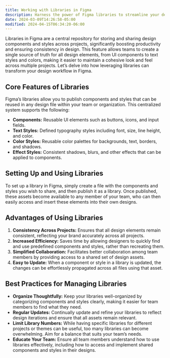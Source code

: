 ```yaml
---
title: Working with Libraries in Figma
description: Harness the power of Figma libraries to streamline your design process, ensuring consistency and efficiency with a shared repository of components and styles.
date: 2024-03-09T14:26:58-05:00
modified: 2024-04-15T06:34:20-06:00
---
```


Libraries in Figma are a central repository for storing and sharing design components and styles across projects, significantly boosting productivity and ensuring consistency in design. This feature allows teams to create a single source of truth for all design elements, from UI components to text styles and colors, making it easier to maintain a cohesive look and feel across multiple projects. Let’s delve into how leveraging libraries can transform your design workflow in Figma.

## Core Features of Libraries

Figma’s libraries allow you to publish components and styles that can be reused in any design file within your team or organization. This centralized system supports the following:

- **Components:** Reusable UI elements such as buttons, icons, and input fields.
- **Text Styles:** Defined typography styles including font, size, line height, and color.
- **Color Styles:** Reusable color palettes for backgrounds, text, borders, and shadows.
- **Effect Styles:** Consistent shadows, blurs, and other effects that can be applied to components.

## Setting Up and Using Libraries

To set up a library in Figma, simply create a file with the components and styles you wish to share, and then publish it as a library. Once published, these assets become available to any member of your team, who can then easily access and insert these elements into their own designs.

## Advantages of Using Libraries

1. **Consistency Across Projects:** Ensures that all design elements remain consistent, reflecting your brand accurately across all projects.
2. **Increased Efficiency:** Saves time by allowing designers to quickly find and use predefined components and styles, rather than recreating them.
3. **Simplified Collaboration:** Facilitates better collaboration among team members by providing access to a shared set of design assets.
4. **Easy to Update:** When a component or style in a library is updated, the changes can be effortlessly propagated across all files using that asset.

## Best Practices for Managing Libraries

- **Organize Thoughtfully:** Keep your libraries well-organized by categorizing components and styles clearly, making it easier for team members to find what they need.
- **Regular Updates:** Continually update and refine your libraries to reflect design iterations and ensure that all assets remain relevant.
- **Limit Library Numbers:** While having specific libraries for different projects or themes can be useful, too many libraries can become overwhelming. Aim for a balance that suits your team’s needs.
- **Educate Your Team:** Ensure all team members understand how to use libraries effectively, including how to access and implement shared components and styles in their designs.
